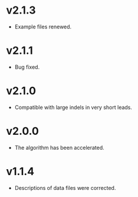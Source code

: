 # v2.1.3
* Example files renewed.

# v2.1.1
* Bug fixed.

# v2.1.0
* Compatible with large indels in very short leads.

# v2.0.0
* The algorithm has been accelerated.

# v1.1.4
* Descriptions of data files were corrected.
